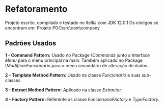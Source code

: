 # Refatoramento

Projeto escrito, compilado e testado  no ItelliJ com JDK 12.0.1
Os códigos se encontram em: Projeto POO\src\com\company

## Padrões Usados

**1 - Command Pattern:** Usado no Package *\Commands* junto a Interface *Menu* para o menu principal na main. Também aplicado no Package *\ModificarFuncionario* para o menu secundário de alteração de dados.

**2 - Template Method Pattern:** Usado na classe *Funcionário* e suas sub-classes.

**3 - Extract Method Pattern:** Aplicado na classe *Extractor*.

**4 - Factory Pattern:** Referente as classe *FuncionarioFActory* e *TypeFactory*.
